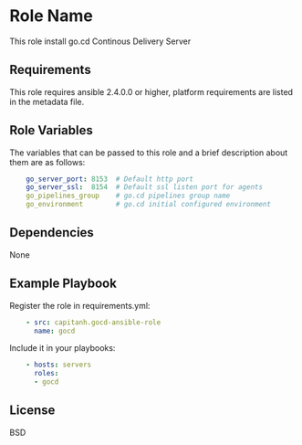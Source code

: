 Role Name
=========

This role install go.cd Continous Delivery Server

Requirements
------------

This role requires ansible 2.4.0.0 or higher, platform requirements are listed
in the metadata file.

Role Variables
--------------

The variables that can be passed to this role and a brief description about
them are as follows:

```yaml
    go_server_port: 8153  # Default http port
    go_server_ssl:  8154  # Default ssl listen port for agents
    go_pipelines_group    # go.cd pipelines group name
    go_environment        # go.cd initial configured environment
```

Dependencies
------------

None

Example Playbook
----------------

Register the role in requirements.yml:

```yaml
    - src: capitanh.gocd-ansible-role
      name: gocd
```
Include it in your playbooks:

```yaml
    - hosts: servers
      roles:
      - gocd
```

License
-------

BSD

